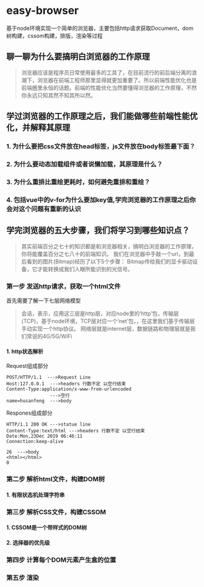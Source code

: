 # easy-browser
基于node环境实现一个简单的浏览器，主要包括http请求获取Document，dom树构建，cssom构建，排版，渲染等过程

## 聊一聊为什么要搞明白浏览器的工作原理
> 浏览器应该是程序员日常使用最多的工具了，在目前流行的前后端分离的浪潮下，浏览器在前端工程师那里显得就更加重要了。所以前端性能优化也是前端圈里永恒的话题。前端的性能优化当然要懂得浏览器的工作原理，不然你永远只知其然不知其所以然。

## 学过浏览器的工作原理之后，我们能做哪些前端性能优化，并解释其原理
### 1. 为什么要把css文件放在head标签，js文件放在body标签最下面？
### 2. 为什么要动态加载组件或者说懒加载，其原理是什么？
### 3. 为什么重排比重绘更耗时，如何避免重排和重绘？
### 4. 包括vue中的v-for为什么要加key值,学完浏览器的工作原理之后你会对这个问题有重新的认识

## 学完浏览器的五大步骤，我们将学习到哪些知识点？
>其实前端百分之七十的知识都是和浏览器相关，搞明白浏览器的工作原理，你将能覆盖百分之七八十的前端知识。
我们在浏览器中手敲一个url，到最后看到的图片(Bitmap)经历了以下5个步骤：
>Bitmap传给我们的显卡驱动设备，它才能转换成我们人眼所能识别的光信号。
### 第一步 发送http请求，获取一个html文件
首先需要了解一下七层网络模型
>会话，表示，应用这三层是http层，对应node里的‘http’包，传输层(TCP)，基于node环境，TCP层对应一个‘net’包，，在这里我们基于传输层手动实现一个http协议。
网络层就是internet层，数据链路和物理层就是我们常说的4G/5G/WiFi
#### 1. http状态解析
Request组成部分
```
POST/HTTP/1.1  --->Request Line
Host:127.0.0.1  --->headers 行数不定 以空行结束
Content-Type:application/x-www-from-urlencoded
                --->空行
name=husanfeng  --->body
```
Respones组成部分
```
HTTP/1.1 200 OK --->statue line
Content-Type:text/html --->headers 行数不定 以空行结束
Date:Mon,23Dec 2019 06:46:11
Connection:keep-alive

26  --->body
<html></html>
0
```

### 第二步 解析html文件，构建DOM树
#### 1. 有限状态机处理字符串

### 第三步 解析CSS文件，构建CSSOM
#### 1. CSSOM是一个带样式的DOM树
#### 2. 选择器的优先级

### 第四步 计算每个DOM元素产生盒的位置

### 第五步 渲染
